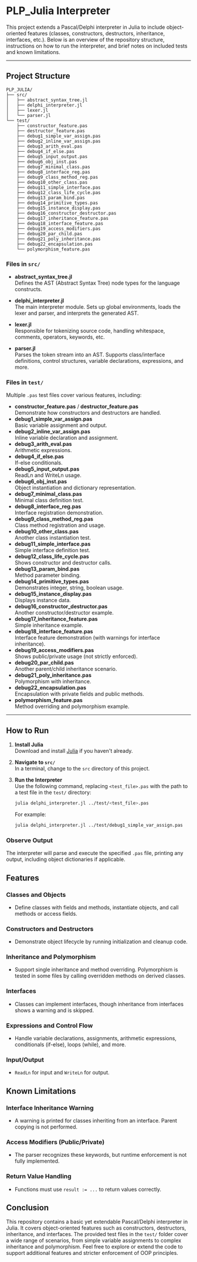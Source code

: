 # PLP_Julia Interpreter

This project extends a Pascal/Delphi interpreter in Julia to include object-oriented features (classes, constructors, destructors, inheritance, interfaces, etc.). Below is an overview of the repository structure, instructions on how to run the interpreter, and brief notes on included tests and known limitations.

---

## Project Structure

```
PLP_JULIA/
├── src/
│   ├── abstract_syntax_tree.jl
│   ├── delphi_interpreter.jl
│   ├── lexer.jl
│   └── parser.jl
└── test/
    ├── constructor_feature.pas
    ├── destructor_feature.pas
    ├── debug1_simple_var_assign.pas
    ├── debug2_inline_var_assign.pas
    ├── debug3_arith_eval.pas
    ├── debug4_if_else.pas
    ├── debug5_input_output.pas
    ├── debug6_obj_inst.pas
    ├── debug7_minimal_class.pas
    ├── debug8_interface_reg.pas
    ├── debug9_class_method_reg.pas
    ├── debug10_other_class.pas
    ├── debug11_simple_interface.pas
    ├── debug12_class_life_cycle.pas
    ├── debug13_param_bind.pas
    ├── debug14_primitive_types.pas
    ├── debug15_instance_display.pas
    ├── debug16_constructor_destructor.pas
    ├── debug17_inheritance_feature.pas
    ├── debug18_interface_feature.pas
    ├── debug19_access_modifiers.pas
    ├── debug20_par_child.pas
    ├── debug21_poly_inheritance.pas
    ├── debug22_encapsulation.pas
    └── polymorphism_feature.pas
```

### Files in `src/`

- **abstract_syntax_tree.jl**  
  Defines the AST (Abstract Syntax Tree) node types for the language constructs.

- **delphi_interpreter.jl**  
  The main interpreter module. Sets up global environments, loads the lexer and parser, and interprets the generated AST.

- **lexer.jl**  
  Responsible for tokenizing source code, handling whitespace, comments, operators, keywords, etc.

- **parser.jl**  
  Parses the token stream into an AST. Supports class/interface definitions, control structures, variable declarations, expressions, and more.

### Files in `test/`

Multiple `.pas` test files cover various features, including:
- **constructor_feature.pas** / **destructor_feature.pas**  
  Demonstrate how constructors and destructors are handled.
- **debug1_simple_var_assign.pas**  
  Basic variable assignment and output.
- **debug2_inline_var_assign.pas**  
  Inline variable declaration and assignment.
- **debug3_arith_eval.pas**  
  Arithmetic expressions.
- **debug4_if_else.pas**  
  If-else conditionals.
- **debug5_input_output.pas**  
  ReadLn and WriteLn usage.
- **debug6_obj_inst.pas**  
  Object instantiation and dictionary representation.
- **debug7_minimal_class.pas**  
  Minimal class definition test.
- **debug8_interface_reg.pas**  
  Interface registration demonstration.
- **debug9_class_method_reg.pas**  
  Class method registration and usage.
- **debug10_other_class.pas**  
  Another class instantiation test.
- **debug11_simple_interface.pas**  
  Simple interface definition test.
- **debug12_class_life_cycle.pas**  
  Shows constructor and destructor calls.
- **debug13_param_bind.pas**  
  Method parameter binding.
- **debug14_primitive_types.pas**  
  Demonstrates integer, string, boolean usage.
- **debug15_instance_display.pas**  
  Displays instance data.
- **debug16_constructor_destructor.pas**  
  Another constructor/destructor example.
- **debug17_inheritance_feature.pas**  
  Simple inheritance example.
- **debug18_interface_feature.pas**  
  Interface feature demonstration (with warnings for interface inheritance).
- **debug19_access_modifiers.pas**  
  Shows public/private usage (not strictly enforced).
- **debug20_par_child.pas**  
  Another parent/child inheritance scenario.
- **debug21_poly_inheritance.pas**  
  Polymorphism with inheritance.
- **debug22_encapsulation.pas**  
  Encapsulation with private fields and public methods.
- **polymorphism_feature.pas**  
  Method overriding and polymorphism example.

---

## How to Run

1. **Install Julia**  
   Download and install [Julia](https://julialang.org/downloads/) if you haven't already.

2. **Navigate to `src/`**  
   In a terminal, change to the `src` directory of this project.

3. **Run the Interpreter**  
   Use the following command, replacing `<test_file>.pas` with the path to a test file in the `test/` directory:

   ```bash
   julia delphi_interpreter.jl ../test/<test_file>.pas
   ```

   For example:

   ```bash
   julia delphi_interpreter.jl ../test/debug1_simple_var_assign.pas
   ```

### Observe Output
The interpreter will parse and execute the specified `.pas` file, printing any output, including object dictionaries if applicable.

## Features

### Classes and Objects
- Define classes with fields and methods, instantiate objects, and call methods or access fields.

### Constructors and Destructors
- Demonstrate object lifecycle by running initialization and cleanup code.

### Inheritance and Polymorphism
- Support single inheritance and method overriding. Polymorphism is tested in some files by calling overridden methods on derived classes.

### Interfaces
- Classes can implement interfaces, though inheritance from interfaces shows a warning and is skipped.

### Expressions and Control Flow
- Handle variable declarations, assignments, arithmetic expressions, conditionals (if-else), loops (while), and more.

### Input/Output
- `ReadLn` for input and `WriteLn` for output.

## Known Limitations

### Interface Inheritance Warning
- A warning is printed for classes inheriting from an interface. Parent copying is not performed.

### Access Modifiers (Public/Private)
- The parser recognizes these keywords, but runtime enforcement is not fully implemented.

### Return Value Handling
- Functions must use `result := ...` to return values correctly.

## Conclusion
This repository contains a basic yet extendable Pascal/Delphi interpreter in Julia. It covers object-oriented features such as constructors, destructors, inheritance, and interfaces. The provided test files in the `test/` folder cover a wide range of scenarios, from simple variable assignments to complex inheritance and polymorphism. Feel free to explore or extend the code to support additional features and stricter enforcement of OOP principles.

